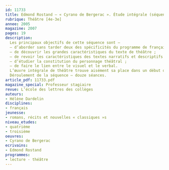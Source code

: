 ```yaml
---
id: 11733
title: Edmond Rostand – « Cyrano de Bergerac ». Étude intégrale (séquence)
rubrique: Théâtre [4e-3e]
annee: 2005
magazine: 2007
pages: 19
description: 
  Les principaux objectifs de cette séquence sont – 
  – d’aborder sans tarder deux des spécificités du programme de français de la classe de troisième – l’expression de soi et la prise en compte d’autrui ;
  – de découvrir les grandes caractéristiques du texte de théâtre ;
  – de revoir les caractéristiques des textes narratifs et descriptifs ;
  – d’étudier la constitution du personnage théâtral ;
  – de faire le lien entre le visuel et le verbal.
  L’œuvre intégrale de théâtre trouve aisément sa place dans un début d’année scolaire ; la grande majorité des élèves – y compris ceux qui rencontrent des difficultés importantes – ont peu d’appréhension pour aborder le texte de théâtre.
  Déroulement de la séquence – douze séances.
article_pdf: 11733.pdf
magazine_special: Professeur stagiaire
revue: L’école des lettres des collèges
auteurs:
- Hélène Dardelin
disciplines:
- français
jeunesse:
- romans, récits et nouvelles « classiques »s
niveau_etudes:
- quatrième
- troisième
oeuvres:
- Cyrano de Bergerac
ecrivains:
- Edmond Rostand
programmes:
- lecture - théâtre
---
```

